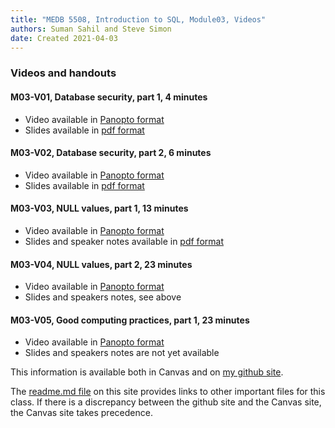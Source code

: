 ```yaml
---
title: "MEDB 5508, Introduction to SQL, Module03, Videos"
authors: Suman Sahil and Steve Simon
date: Created 2021-04-03
---
```


### Videos and handouts

#### M03-V01, Database security, part 1, 4 minutes

+ Video available in [Panopto format][m03v01]
+ Slides available in [pdf format][git1]

#### M03-V02, Database security, part 2, 6 minutes

+ Video available in [Panopto format][m03v02]
+ Slides available in [pdf format][git2]

#### M03-V03, NULL values, part 1, 13 minutes

+ Video available in [Panopto format][m03v03]
+ Slides and speaker notes available in [pdf format][git3]

#### M03-V04, NULL values, part 2, 23 minutes

+ Video available in [Panopto format][m03v04]
+ Slides and speakers notes, see above

#### M03-V05, Good computing practices, part 1, 23 minutes

+ Video available in [Panopto format][m03v06]
+ Slides and speakers notes are not yet available

<!---my git--->
This information is available both in Canvas and on [my github site][thisf].

The [readme.md file][mygit] on this site provides links to other important files for this class. If there is a discrepancy between the github site and the Canvas site, the Canvas site takes precedence.

[thisf]: https://github.com/pmean/introduction-to-sql/blob/master/modules/5508-03-videos.md
[mygit]: https://github.com/pmean/introduction-to-sql/blob/master/README.md
<!---my git--->

[git1]: https://github.com/pmean/introduction-to-sql/blob/master/results/m03-v01-database-security-part1.pdf
[git2]: https://github.com/pmean/introduction-to-sql/blob/master/results/m03-v02-database-security-part2.pdf
[git3]: https://github.com/pmean/introduction-to-sql/blob/master/results/m03-v03-null-values.pdf

[m03v01]: https://umsystem.hosted.panopto.com/Panopto/Pages/Viewer.aspx?id=3b67cd81-9586-4ef0-9f73-aab0016061d2
[m03v02]: https://umsystem.hosted.panopto.com/Panopto/Pages/Viewer.aspx?id=dd9d47e9-77e5-419b-bbcd-aab00161a518
[m03v03]: https://umsystem.hosted.panopto.com/Panopto/Pages/Viewer.aspx?id=873a9bdc-1bad-47c7-8e1b-aac4013aa333
[m03v04]: https://umsystem.hosted.panopto.com/Panopto/Pages/Viewer.aspx?id=0d481f87-e7c2-49c2-a933-aac4013e693f
[m03v05]: https://umsystem.hosted.panopto.com/Panopto/Pages/Viewer.aspx?id=180e269c-32a1-42e6-bd1f-ab19014ba38a
[m03v06]: https://umsystem.hosted.panopto.com/Panopto/Pages/Viewer.aspx?id=55cf0d09-3647-4135-8354-ab1901530b60
